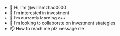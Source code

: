 - 👋 Hi, I’m @williamzhao0000
- 👀 I’m interested in investment
- 🌱 I’m currently learning c++
- 💞️ I’m looking to collaborate on investment strategies
- 📫 How to reach me plz message me

<!---
williamzhao0000/williamzhao0000 is a ✨ special ✨ repository because its `README.md` (this file) appears on your GitHub profile.
You can click the Preview link to take a look at your changes.
--->
